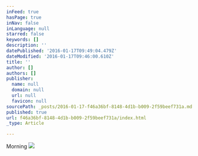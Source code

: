 ```yaml
---
inFeed: true
hasPage: true
inNav: false
inLanguage: null
starred: false
keywords: []
description: ''
datePublished: '2016-01-17T09:49:04.479Z'
dateModified: '2016-01-17T09:46:00.610Z'
title: ''
author: []
authors: []
publisher:
  name: null
  domain: null
  url: null
  favicon: null
sourcePath: _posts/2016-01-17-f46a36bf-8148-4d1b-b009-2f59beef731a.md
published: true
url: f46a36bf-8148-4d1b-b009-2f59beef731a/index.html
_type: Article

---
```

Morning
![](https://the-grid-user-content.s3-us-west-2.amazonaws.com/a8cdc717-d68b-4e68-bc67-e39c31fa40bb.jpg)